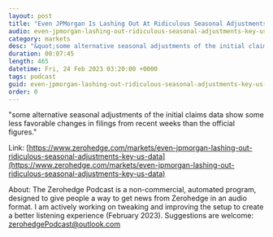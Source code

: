 ```yaml
---
layout: post
title: "Even JPMorgan Is Lashing Out At Ridiculous Seasonal Adjustments In Key US Data"
audio: even-jpmorgan-lashing-out-ridiculous-seasonal-adjustments-key-us-data-0
category: markets
desc: "&quot;some alternative seasonal adjustments of the initial claims data show some less favorable changes in filings from recent weeks than the official figures.&quot;"
duration: 00:07:45
length: 465
datetime: Fri, 24 Feb 2023 03:20:00 +0000
tags: podcast
guid: even-jpmorgan-lashing-out-ridiculous-seasonal-adjustments-key-us-data-0
order: 0
---
```

&quot;some alternative seasonal adjustments of the initial claims data show some less favorable changes in filings from recent weeks than the official figures.&quot;

Link: [https://www.zerohedge.com/markets/even-jpmorgan-lashing-out-ridiculous-seasonal-adjustments-key-us-data](https://www.zerohedge.com/markets/even-jpmorgan-lashing-out-ridiculous-seasonal-adjustments-key-us-data)

About: The Zerohedge Podcast is a non-commercial, automated program, designed to give people a way to get news from Zerohedge in an audio format.  I am actively working on tweaking and improving the setup to create a better listening experience (February 2023).  Suggestions are welcome: [zerohedgePodcast@outlook.com](mailto:zerohedgePodcast@outlook.com)